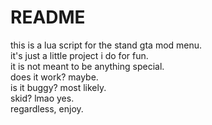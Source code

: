 # README
this is a lua script for the stand gta mod menu.  
it's just a little project i do for fun.  
it is not meant to be anything special.  
does it work? maybe.  
is it buggy? most likely.  
skid? lmao yes.  
regardless, enjoy.  
